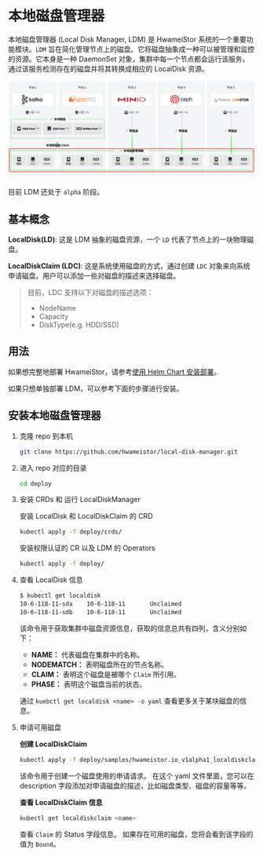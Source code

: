 # 本地磁盘管理器

本地磁盘管理器 (Local Disk Manager, LDM) 是 HwameiStor 系统的一个重要功能模块。`LDM` 旨在简化管理节点上的磁盘。它将磁盘抽象成一种可以被管理和监控的资源。它本身是一种 DaemonSet 对象，集群中每一个节点都会运行该服务，通过该服务检测存在的磁盘并将其转换成相应的 LocalDisk 资源。

![LDM 架构图](../img/ldm.png)

目前 LDM 还处于 `alpha` 阶段。

## 基本概念

**LocalDisk(LD)**: 这是 LDM 抽象的磁盘资源，一个 `LD` 代表了节点上的一块物理磁盘。

**LocalDiskClaim (LDC)**: 这是系统使用磁盘的方式，通过创建 `LDC` 对象来向系统申请磁盘。用户可以添加一些对磁盘的描述来选择磁盘。

> 目前，LDC 支持以下对磁盘的描述选项：
>
> - NodeName
> - Capacity
> - DiskType(e.g. HDD/SSD)

## 用法

如果想完整地部署 HwameiStor，请参考[使用 Helm Chart 安装部署](../install/deploy-helmcharts.md)。

如果只想单独部署 LDM，可以参考下面的步骤进行安装。

## 安装本地磁盘管理器

1. 克隆  repo 到本机

    ```bash
    git clone https://github.com/hwameistor/local-disk-manager.git
    ```

2. 进入 repo 对应的目录

    ```bash
    cd deploy
    ```

3. 安装 CRDs 和 运行 LocalDiskManager

    安装 LocalDisk 和 LocalDiskClaim 的 CRD

    ```bash
    kubectl apply -f deploy/crds/
    ```

    安装权限认证的 CR 以及 LDM 的 Operators

    ```bash
    kubectl apply -f deploy/
    ```

4. 查看 LocalDisk 信息

    ```bash
    $ kubectl get localdisk
    10-6-118-11-sda    10-6-118-11       Unclaimed
    10-6-118-11-sdb    10-6-118-11       Unclaimed
    ```

    该命令用于获取集群中磁盘资源信息，获取的信息总共有四列，含义分别如下：

    - **NAME：** 代表磁盘在集群中的名称。
    - **NODEMATCH：** 表明磁盘所在的节点名称。
    - **CLAIM：** 表明这个磁盘是被哪个 `Claim` 所引用。
    - **PHASE：** 表明这个磁盘当前的状态。

    通过 `kuebctl get localdisk <name> -o yaml` 查看更多关于某块磁盘的信息。

5. 申请可用磁盘

    **创建 LocalDiskClaim**

    ```bash
    kubectl apply -f deploy/samples/hwameistor.io_v1alpha1_localdiskclaim_cr.yaml
    ```

    该命令用于创建一个磁盘使用的申请请求。
    在这个 yaml 文件里面，您可以在 description 字段添加对申请磁盘的描述，比如磁盘类型、磁盘的容量等等。

    **查看 LocalDiskClaim 信息**

    ```bash
    kubectl get localdiskclaim <name>
    ```

    查看 `Claim` 的 Status 字段信息。
    如果存在可用的磁盘，您将会看到该字段的值为 `Bound`。
